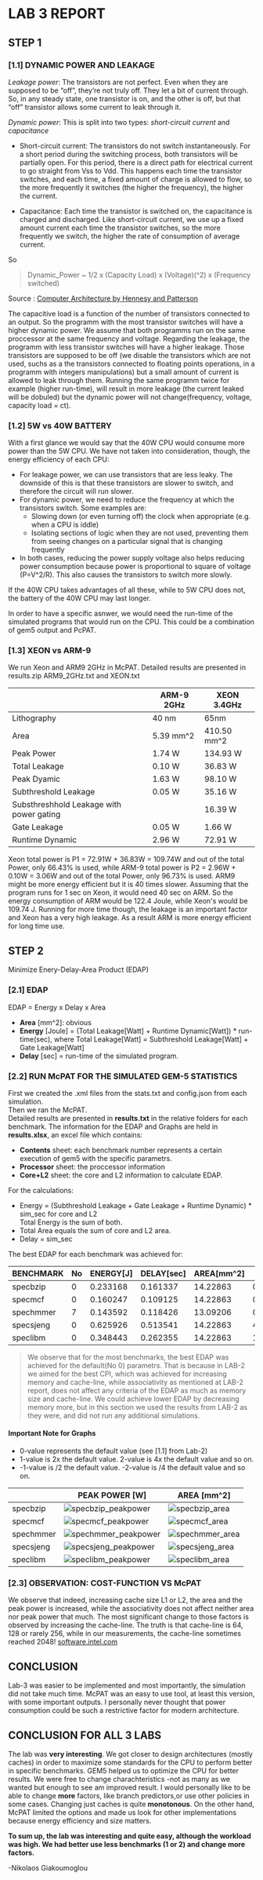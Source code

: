 # LAB 3 REPORT

## STEP 1

### [1.1] DYNAMIC POWER AND LEAKAGE

*Leakage power*: The transistors are not perfect. Even when they are supposed to be “off”, they’re not truly off. They let a bit of current through. So, in any steady state, one transistor is on, and the other is off, but that “off” transistor allows some current to leak through it.

*Dynamic power*: This is split into two types: *short-circuit current* and *capacitance*

* Short-circuit current: The transistors do not switch instantaneously. For a short period during the switching process, both transistors will be partially open. For this period, there is a direct path for electrical current to go straight from Vss to Vdd. This happens each time the transistor switches, and each time, a fixed amount of charge is allowed to flow, so the more frequently it switches (the higher the frequency), the higher the current.

* Capacitance: Each time the transistor is switched on, the capacitance is charged and discharged. Like short-circuit current, we use up a fixed amount current each time the transistor switches, so the more frequently we switch, the higher the rate of consumption of average current.

So

> Dynamic_Power ~ 1/2 x (Capacity Load) x (Voltage)(^2) x (Frequency switched)

Source : [Computer Architecture by Hennesy and Patterson](https://www.sciencedirect.com/topics/computer-science/dynamic-power)

The capacitive load is a function of the number of transistors connected to an output. So the programm with the most transistor switches will have a higher dynamic power. We assume that both programms run on the same proccessor at the same frequency and voltage. Regarding the leakage, the programm with less transistor switches will have a higher leakage. Those transistors are supposed to be off (we disable the transistors which are not used, suchs as a the transistors connected to floating points operations, in a programm with integers manipulations) but a small amount of current is allowed to leak through them.
Running the same programm twice for example (higher run-time), will result in more leakage (the current leaked will be dobuled) but the dynamic power will not change(frequency, voltage, capacity load = ct).


### [1.2] 5W vs 40W BATTERY

With a first glance we would say that the 40W CPU would consume more power than the 5W CPU. We have not taken into consideration, though, the energy efficiency of each CPU:

* For leakage power, we can use transistors that are less leaky. The downside of this is that these transistors are slower to switch, and therefore the circuit will run slower.
* For dynamic power, we need to reduce the frequency at which the transistors switch. Some examples are:
  * Slowing down (or even turning off) the clock when appropriate (e.g. when a CPU is iddle)
  * Isolating sections of logic when they are not used, preventing them from seeing changes on a particular signal that is changing frequently
* In both cases, reducing the power supply voltage also helps reducing power consumption because power is proportional to square of voltage (P=V^2/R). This also causes the transistors to switch more slowly.

If the 40W CPU takes advantages of all these, while to 5W CPU does not, the battery of the 40W CPU may last longer.

In order to have a specific asnwer, we would need the run-time of the simulated programs that would run on the CPU. This could be a combination of gem5 output and PcPAT.

### [1.3] XEON vs ARM-9

We run Xeon and ARM9 2GHz in McPAT.
Detailed results are presented in results.zip ARM9_2GHz.txt and XEON.txt

|                                          | ARM-9 2GHz | XEON 3.4GHz |
|------------------------------------------|-----------|-------------|
| Lithography                              | 40 nm     | 65nm        |
| Area                                     | 5.39 mm^2 | 410.50 mm^2 |
| Peak Power                               | 1.74 W    | 134.93 W    |
| Total Leakage                            | 0.10 W    | 36.83 W     |
| Peak Dyamic                              | 1.63 W    | 98.10 W     |
| Subthreshold Leakage                     | 0.05 W    | 35.16 W     |
| Substhreshhold Leakage with power gating |           | 16.39 W     |
| Gate Leakage                             | 0.05 W    | 1.66 W      |
| Runtime Dynamic                          | 2.96 W    | 72.91 W     |

Xeon total power is P1 = 72.91W + 36.83W = 109.74W and out of the total Power, only 66.43% is used, while
ARM-9 total power is P2 = 2.96W + 0.10W = 3.06W and out of the total Power, only 96.73% is used.
ARM9 might be more energy efficient but it is 40 times slower. Assuming that the program runs for 1 sec on Xeon, it would need 40 sec on ARM.
So the energy consumption of ARM would be 122.4 Joule, while Xeon's would be 109.74 J.
Running for more time though, the leakage is an important factor and Xeon has a very high leakage.
As a result ARM is more energy efficient for long time use.

## STEP 2

Minimize Enery-Delay-Area Product (EDAP)

### [2.1] EDAP

EDAP = Energy x Delay x Area

* 	__Area__ [mm^2]: obvious
* 	__Energy__ [Joule] = (Total Leakage[Watt] + Runtime Dynamic[Watt]) * run-time(sec), where Total Leakage[Watt] = Subthreshold Leakage[Watt] + Gate Leakage[Watt]
* 	__Delay__ [sec] = run-time of the simulated program.

### [2.2] RUN McPAT FOR THE SIMULATED GEM-5 STATISTICS

First we created the .xml files from the stats.txt and config.json from each simulation.  
Then we ran the McPAT.  
Detailed results are presented in __results.txt__ in the relative folders for each benchmark.
The information for the EDAP and Graphs are held in 	__results.xlsx__, an excel file which contains:
* 	__Contents__ sheet: each benchmark number represents a certain execution of gem5 with the specific parametrs.
* 	__Processor__ sheet: the proccessor information
* 	__Core+L2__ sheet: the core and L2 information to calculate EDAP.

For the calculations:
* Energy = (Subthreshold Leakage + Gate Leakage + Runtime Dynamic) * sim_sec for core and L2  
  Total Energy is the sum of both.
* Total Area equals the sum of core and L2 area.
* Delay = sim_sec

The best EDAP for each benchmark was achieved for:

| BENCHMARK | No | ENERGY[J] | DELAY[sec] | AREA[mm^2] | EDAP     | l1d_size | l1i_size | l2_size | l1i_assoc | l1d_assoc | l2_assoc | cache_line |
|-----------|----|-----------|------------|------------|----------|----------|----------|---------|-----------|-----------|----------|------------|
| specbzip  | 0  | 0.233168  | 0.161337   | 14.22863   | 0.535262 | 64       | 32       | 2       | 2         | 2         | 8        | 64         |
| specmcf   | 0  | 0.160247  | 0.109125   | 14.22863   | 0.248815 | 64       | 32       | 2       | 2         | 2         | 8        | 64         |
| spechmmer | 7  | 0.143592  | 0.118426   | 13.09206   | 0.22263  | 64       | 32       | 2       | 2         | 4         | 8        | 64         |
| specsjeng | 0  | 0.625926  | 0.513541   | 14.22863   | 4.573629 | 64       | 32       | 2       | 2         | 2         | 8        | 64         |
| speclibm  | 0  | 0.348443  | 0.262355   | 14.22863   | 1.30072  | 64       | 32       | 2       | 2         | 2         | 8        | 64         |


> We observe that for the most benchmarks, the best EDAP was achieved for the default(No 0) parametrs. That is because in LAB-2 we aimed for the best CPI, which was achieved for increasing memory and cache-line, while associativity as mentioned at LAB-2 report, does not affect any criteria of the EDAP as much as memory size and cache-line.
> We could achieve lower EDAP by decreasing memory more, but in this section we used the results from LAB-2 as they were, and did not run any additional simulations.

#### Important Note for Graphs
* 0-value represents the default value (see [1.1] from Lab-2)
* 1-value is 2x the default value. 2-value is 4x the default value and so on.
* -1-value is /2 the default value. -2-value is /4 the default value and so on.

|           | PEAK POWER [W]                                                                                                               | AREA [mm^2]                                                                                                             |
|-----------|------------------------------------------------------------------------------------------------------------------------------|-------------------------------------------------------------------------------------------------------------------------|
| specbzip  | ![specbzip_peakpower](https://user-images.githubusercontent.com/57758089/70469898-a44a2b80-1ad2-11ea-9419-81ab80479f8e.png)  | ![specbzip_area](https://user-images.githubusercontent.com/57758089/70469900-a4e2c200-1ad2-11ea-8edb-ca5852fdecc3.png)  |
| specmcf   | ![specmcf_peakpower](https://user-images.githubusercontent.com/57758089/70469901-a57b5880-1ad2-11ea-982b-18a271c718a1.png)   | ![specmcf_area](https://user-images.githubusercontent.com/57758089/70469903-a613ef00-1ad2-11ea-957f-3e143f0a063f.png)   |
| spechmmer | ![spechmmer_peakpower](https://user-images.githubusercontent.com/57758089/70469904-a6ac8580-1ad2-11ea-8115-dfb232d57d12.png) | ![spechmmer_area](https://user-images.githubusercontent.com/57758089/70469907-a6ac8580-1ad2-11ea-930f-f87b3aedd102.png) |
| specsjeng | ![specsjeng_peakpower](https://user-images.githubusercontent.com/57758089/70469908-a7451c00-1ad2-11ea-8bd8-40bb3eeba043.png) | ![specsjeng_area](https://user-images.githubusercontent.com/57758089/70469910-a7451c00-1ad2-11ea-92f2-f041f7ca7933.png) |
| speclibm  | ![speclibm_peakpower](https://user-images.githubusercontent.com/57758089/70469911-a7ddb280-1ad2-11ea-88ff-8ef9fa62cf1a.png)  | ![speclibm_area](https://user-images.githubusercontent.com/57758089/70469897-a3b19500-1ad2-11ea-95d8-0052cdcd4bbc.png)  |

### [2.3] OBSERVATION: COST-FUNCTION VS McPAT

We observe that indeed, increasing cache size L1 or L2, the area and the peak power is increased, while the associativity does not affect neither area nor peak power that much. The most significant change to those factors is observed by increasing the cache-line. The truth is that cache-line is 64, 128 or rarely 256, while in our measurements, the cache-line sometimes reached 2048! [software.intel.com](https://software.intel.com/en-us/articles/loop-optimizations-where-blocks-are-required)

## CONCLUSION

Lab-3 was easier to be implemented and most importantly, the simulation did not take much time. McPAT was an easy to use tool, at least this version, with some important outputs. I personally never thought that power consumption could be such a restrictive factor for modern architecture.

## CONCLUSION FOR ALL 3 LABS

The lab was __very interesting__. We got closer to design architectures (mostly caches) in order to maximize some standards for the CPU to perform better in specific benchmarks. GEM5 helped us to optimize the CPU for better results. We were free to change charachteristics -not as many as we wanted but enough to see am improved result. I would personally like to be able to change __more__ factors, like branch predictors,or use other policies in some cases. Changing just caches is quite __monotonous__. On the other hand, McPAT limited the options and made us look for other implementations because energy efficiency and size matters.

__To sum up, the lab was interesting and quite easy, although the workload was high. We had better use less benchmarks (1 or 2) and change more factors.__

-Nikolaos Giakoumoglou
